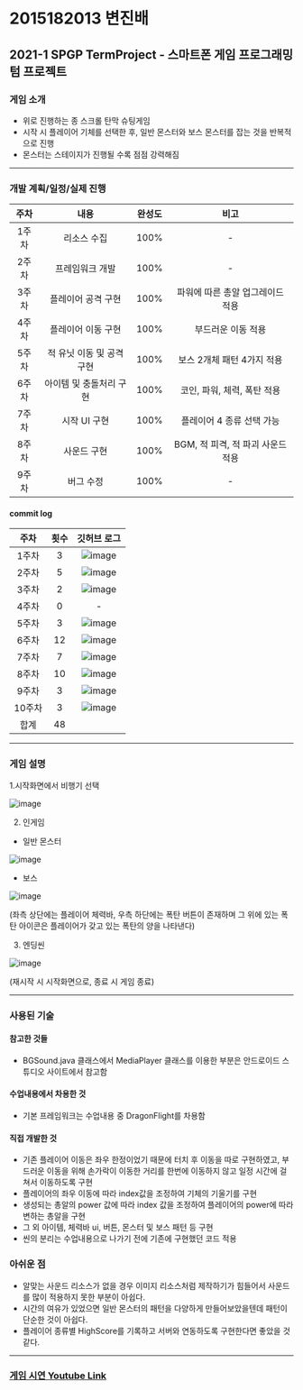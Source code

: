 # 2015182013 변진배
## **2021-1 SPGP TermProject** - 스마트폰 게임 프로그래밍 텀 프로젝트

### 게임 소개
- 위로 진행하는 종 스크롤 탄막 슈팅게임
- 시작 시 플레이어 기체를 선택한 후, 일반 몬스터와 보스 몬스터를 잡는 것을 반복적으로 진행
- 몬스터는 스테이지가 진행될 수록 점점 강력해짐
  
---------------------------------------------------------------------------------------------------------------

### 개발 계획/일정/실제 진행

주차 | 내용 | 완성도 | 비고
:-----: | :-----: | :-----: | :-----:
1주차 | 리소스 수집 |100% | -
2주차 | 프레임워크 개발 | 100% | -
3주차 | 플레이어 공격 구현 | 100% | 파워에 따른 총알 업그레이드 적용
4주차 | 플레이어 이동 구현 | 100% | 부드러운 이동 적용
5주차 | 적 유닛 이동 및 공격 구현 | 100% | 보스 2개체 패턴 4가지 적용 
6주차 | 아이템 및 충돌처리 구현 | 100% | 코인, 파워, 체력, 폭탄 적용
7주차 | 시작 UI 구현 | 100% | 플레이어 4 종류 선택 가능
8주차 | 사운드 구현 | 100%  | BGM, 적 피격, 적 파괴 사운드 적용
9주차 | 버그 수정 | 100% | -

#### commit log

주차 | 횟수| 깃허브 로그
:-----: | :-----:| :-----:|
1주차 | 3 | ![image](https://user-images.githubusercontent.com/22373033/121112094-e892c500-c84a-11eb-8285-9986a709f89b.png)
2주차 | 5 | ![image](https://user-images.githubusercontent.com/22373033/121112139-f8120e00-c84a-11eb-8cc2-2fab1d70eb66.png)
3주차 | 2 | ![image](https://user-images.githubusercontent.com/22373033/121112165-ffd1b280-c84a-11eb-8e60-833dc25f271c.png)
4주차 | 0 | -
5주차 | 3 | ![image](https://user-images.githubusercontent.com/22373033/121112186-0829ed80-c84b-11eb-9d1c-ae3a42c00d2c.png)
6주차 | 12 | ![image](https://user-images.githubusercontent.com/22373033/121112245-1d9f1780-c84b-11eb-9ba5-ab2cb11c0c5f.png)
7주차 | 7 | ![image](https://user-images.githubusercontent.com/22373033/121112264-24c62580-c84b-11eb-894f-159ab7ef31ab.png)
8주차 | 10 | ![image](https://user-images.githubusercontent.com/22373033/121112306-314a7e00-c84b-11eb-919b-7cf9bf39248a.png)
9주차 | 3 | ![image](https://user-images.githubusercontent.com/22373033/121112338-3a3b4f80-c84b-11eb-8d7b-3b796679db07.png)
10주차 | 3 | ![image](https://user-images.githubusercontent.com/22373033/121112360-40c9c700-c84b-11eb-916b-9592735533c7.png)
합계 | 48 | 



---------------------------------------------------------------------------------------------------------------
### 게임 설명

1.시작화면에서 비행기 선택

![image](https://user-images.githubusercontent.com/22373033/121117309-e3397880-c852-11eb-9909-932d38f03c8f.png)


2. 인게임
- 일반 몬스터 

![image](https://user-images.githubusercontent.com/22373033/121117748-a1f59880-c853-11eb-947f-b39c66cfe252.png)


- 보스

![image](https://user-images.githubusercontent.com/22373033/121122735-ee91a180-c85c-11eb-94fd-a4e3d763a01c.png)


(좌측 상단에는 플레이어 체력바, 우측 하단에는 폭탄 버튼이 존재하며 그 위에 있는 폭탄 아이콘은 플레이어가 갖고 있는 폭탄의 양을 나타낸다)


3. 엔딩씬

![image](https://user-images.githubusercontent.com/22373033/121118397-bc7c4180-c854-11eb-907e-a7eae030b0ff.png)

(재시작 시 시작화면으로, 종료 시 게임 종료)

---------------------------------------------------------------------------------------------------------------
### 사용된 기술


#### 참고한 것들
 - BGSound.java 클래스에서 MediaPlayer 클래스를 이용한 부분은 안드로이드 스튜디오 사이트에서 참고함

#### 수업내용에서 차용한 것
 - 기본 프레임워크는 수업내용 중 DragonFlight를 차용함

#### 직접 개발한 것
 - 기존 플레이어 이동은 좌우 한정이었기 때문에 터치 후 이동을 따로 구현하였고, 부드러운 이동을 위해 손가락이 이동한 거리를 한번에 이동하지 않고 일정 시간에 걸쳐서 이동하도록 구현
 - 플레이어의 좌우 이동에 따라 index값을 조정하여 기체의 기울기를 구현
 - 생성되는 총알의 power 값에 따라 index 값을 조정하여 플레이어의 power에 따라 변하는 총알을 구현
 - 그 외 아이템, 체력바 ui, 버튼, 몬스터 및 보스 패턴 등 구현
 - 씬의 분리는 수업내용으로 나가기 전에 기존에 구현했던 코드 적용



### 아쉬운 점
- 알맞는 사운드 리소스가 없을 경우 이미지 리소스처럼 제작하기가 힘들어서 사운드를 많이 적용하지 못한 부분이 아쉽다.
- 시간의 여유가 있었으면 일반 몬스터의 패턴을 다양하게 만들어보았을텐데 패턴이 단순한 것이 아쉽다.
- 플레이어 종류별 HighScore를 기록하고 서버와 연동하도록 구현한다면 좋았을 것 같다.


---------------------------------------------------------------------------------------------------------------
### [게임 시연 Youtube Link](https://youtu.be/f231ut60-DY "2021-1 SPGP TermProject 시연 영상")
